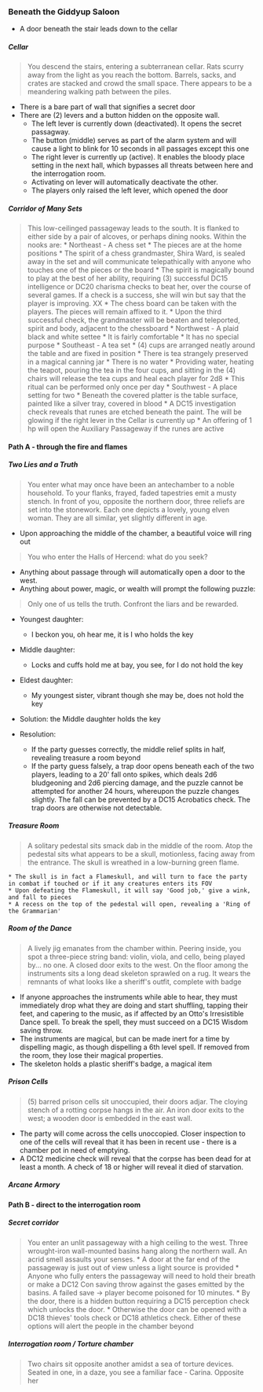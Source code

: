 ### Beneath the Giddyup Saloon

* A door beneath the stair leads down to the cellar

##### Cellar
> You descend the stairs, entering a subterranean cellar.  Rats scurry away from the light as you reach the bottom.  Barrels, sacks, and crates are stacked and crowd the small space. There appears to be a meandering walking path between the piles.

* There is a bare part of wall that signifies a secret door
* There are (2) levers and a button hidden on the opposite wall.
    * The left lever is currently down (deactivated).  It opens the secret passagway.
    * The button (middle) serves as part of the alarm system and will cause a light to blink for 10 seconds in all passages except this one
    * The right lever is currently up (active). It enables the bloody place setting in the next hall, which bypasses all threats between here and the interrogation room.
    * Activating on lever will automatically deactivate the other.
    * The players only raised the left lever, which opened the door

##### Corridor of Many Sets
> This low-ceilinged passageway leads to the south.  It is flanked to either side by a pair of alcoves, or perhaps dining nooks. Within the nooks are:
    * Northeast - A chess set
        * The pieces are at the home positions
        * The spirit of a chess grandmaster, Shira Ward, is sealed away in the set and will communicate telepathically with anyone who touches one of the pieces or the board
        * The spirit is magically bound to play at the best of her ability, requiring (3) successful DC15 intelligence or DC20 charisma checks to beat her, over the course of several games.  If a check is a success, she will win but say that the player is improving. XX
        * The chess board can be taken with the players.  The pieces will remain affixed to it.
        * Upon the third successful check, the grandmaster will be beaten and teleported, spirit and body, adjacent to the chessboard
    * Northwest - A plaid black and white settee
        * It is fairly comfortable
        * It has no special purpose
    * Southeast - A tea set
        * (4) cups are arranged neatly around the table and are fixed in position
        * There is tea strangely preserved in a magical canning jar
        * There is no water
        * Providing water, heating the teapot, pouring the tea in the four cups, and sitting in the (4) chairs will release the tea cups and heal each player for 2d8
        * This ritual can be performed only once per day
    * Southwest - A place setting for two
        * Beneath the covered platter is the table surface, painted like a silver tray, covered in blood
        * A DC15 investigation check reveals that runes are etched beneath the paint. The will be glowing if the right lever in the Cellar is currently up
        * An offering of 1 hp will open the Auxiliary Passageway if the runes are active

#### Path A - through the fire and flames

##### Two Lies and a Truth
> You enter what may once have been an antechamber to a noble household. To your flanks, frayed, faded tapestries emit a musty stench. In front of you, opposite the northern door, three reliefs are set into the stonework.  Each one depicts a lovely, young elven woman.  They are all similar, yet slightly different in age.
* Upon approaching the middle of the chamber, a beautiful voice will ring out

> You who enter the Halls of Hercend: what do you seek?
* Anything about passage through will automatically open a door to the west.
* Anything about power, magic, or wealth will prompt the following puzzle:

> Only one of us tells the truth.  Confront the liars and be rewarded.
* Youngest daughter:
    * I beckon you, oh hear me, it is I who holds the key
* Middle daughter:
    * Locks and cuffs hold me at bay, you see, for I do not hold the key
* Eldest daughter:
    * My youngest sister, vibrant though she may be, does not hold the key

* Solution: the Middle daughter holds the key

* Resolution:
    * If the party guesses correctly, the middle relief splits in half, revealing treasure a room beyond
    * If the party guess falsely, a trap door opens beneath each of the two players, leading to a 20' fall onto spikes, which deals 2d6 bludgeoning and 2d6 piercing damage, and the puzzle cannot be attempted for another 24 hours, whereupon the puzzle changes slightly. The fall can be prevented by a DC15 Acrobatics check.  The trap doors are otherwise not detectable.

##### Treasure Room
> A solitary pedestal sits smack dab in the middle of the room.  Atop the pedestal sits what appears to be a skull, motionless, facing away from the entrance.  The skull is wreathed in a low-burning green flame.

    * The skull is in fact a Flameskull, and will turn to face the party in combat if touched or if it any creatures enters its FOV
    * Upon defeating the Flameskull, it will say 'Good job,' give a wink, and fall to pieces
    * A recess on the top of the pedestal will open, revealing a 'Ring of the Grammarian'

##### Room of the Dance
> A lively jig emanates from the chamber within.  Peering inside, you spot a three-piece string band: violin, viola, and cello, being played by... no one.  A closed door exits to the west.  On the floor among the instruments sits a long dead skeleton sprawled on a rug.  It wears the remnants of what looks like a sheriff's outfit, complete with badge

* If anyone approaches the instruments while able to hear, they must immediately drop what they are doing and start shuffling, tapping their feet, and capering to the music, as if affected by an Otto's Irresistible Dance spell. To break the spell, they must succeed on a DC15 Wisdom saving throw.
* The instruments are magical, but can be made inert for a time by dispelling magic, as though dispelling a 6th level spell.  If removed from the room, they lose their magical properties.
* The skeleton holds a plastic sheriff's badge, a magical item

##### Prison Cells
> (5) barred prison cells sit unoccupied, their doors adjar.  The cloying stench of a rotting corpse hangs in the air. An iron door exits to the west; a wooden door is embedded in the east wall.

* The party will come across the cells unoccopied.  Closer inspection to one of the cells will reveal that it has been in recent use - there is a chamber pot in need of emptying.
* A DC12 medicine check will reveal that the corpse has been dead for at least a month.  A check of 18 or higher will reveal it died of starvation.

##### Arcane Armory


#### Path B - direct to the interrogation room

##### Secret corridor
> You enter an unlit passageway with a high ceiling to the west. Three wrought-iron wall-mounted basins hang along the northern wall.  An acrid smell assaults your senses.
    * A door at the far end of the passageway is just out of view unless a light source is provided
    * Anyone who fully enters the passageway will need to hold their breath or make a DC12 Con saving throw against the gases emitted by the basins.  A failed save -> player become poisoned for 10 minutes.
    * By the door, there is a hidden button requiring a DC15 perception check which unlocks the door.
    * Otherwise the door can be opened with a DC18 thieves' tools check or DC18 athletics check. Either of these options will alert the people in the chamber beyond

##### Interrogation room / Torture chamber
> Two chairs sit opposite another amidst a sea of torture devices.  Seated in one, in a daze, you see a familiar face - Carina.  Opposite her 
